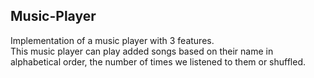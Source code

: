 ## Music-Player
Implementation of a music player with 3 features.
<br />This music player can play added songs based on their name in alphabetical order, the number of times we listened to them or shuffled.

